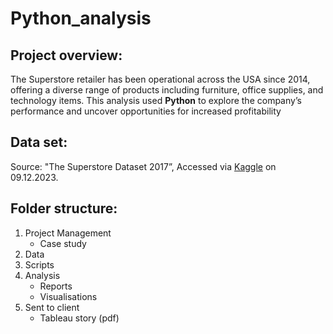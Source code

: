 # Python_analysis

## Project overview:
The Superstore retailer has been operational across the USA since 2014, offering a diverse range of products including furniture, office supplies, and technology items.
This analysis used **Python** to explore the company’s performance and uncover opportunities for increased profitability

## Data set:
Source: "The Superstore Dataset 2017”, Accessed via [Kaggle](https://www.kaggle.com/datasets/vivek468/superstore-dataset-final) on 09.12.2023.

## Folder structure:
1. Project Management
   - Case study
2. Data
3. Scripts
4. Analysis
   - Reports
   - Visualisations
5. Sent to client
   - Tableau story (pdf)

